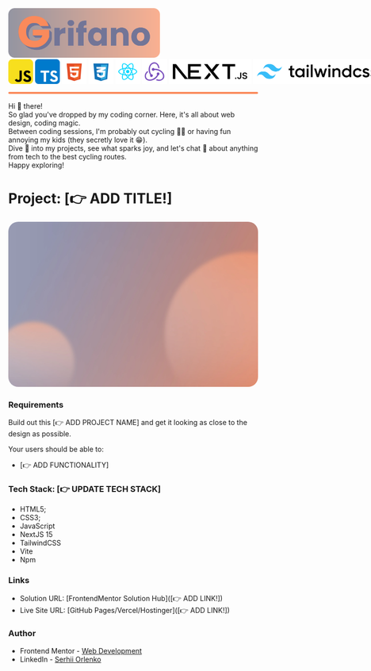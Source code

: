 <img src="./docs/github_assests//grifano-logo.svg" alt="grifano logo" height="100"/>

<div style="display: flex; gap: 4px; align-items: center;">
  <img src="./docs/github_assests/js-logo.svg" alt="javascript" height="50"/>
  <img src="./docs/github_assests/typescript.svg" alt="typescript" height="50"/>
  <img src="./docs/github_assests/html-logo.svg" alt="html" height="50"/>
  <img src="./docs/github_assests/css-logo.svg" alt="CSS" height="50"/>
  <img src="./docs/github_assests/react-logo.svg" alt="React" height="50"/>
  <img src="./docs/github_assests/redux.svg" alt="Redux" height="50"/>
  <img src="./docs/github_assests/next.svg" alt="CSS" height="50"/>
  <img src="./docs/github_assests/tailwind.svg" alt="CSS" height="50"/>
  <img src="./docs/github_assests/vite-logo.svg" alt="vite" height="50"/>
  <img src="./docs/github_assests/npm-logo.svg" alt="npm" height="50"/>
</div>
<div style="background-color: #FA8A5B; height:4px; border-radius: 4px; margin: 16px 0"></div>
Hi 👋 there!<br/>
So glad you've dropped by my coding corner. Here, it's all about web design,
coding magic.<br/>
Between coding sessions, I'm probably out cycling 🚴‍♂️ or having fun annoying my
kids (they secretly love it 😁).<br/>
Dive 👀 into my projects, see what sparks joy, and let's chat 💬 about anything
from tech to the best cycling routes.<br/>
Happy exploring!

# Project: [👉 ADD TITLE!]

<img src="./docs/github_assests/preview.webp" alt="project preview" height="auto" style="border-radius: 20px"/>

### Requirements

Build out this [👉 ADD PROJECT NAME] and get it looking as close to the design as possible.

Your users should be able to:

- [👉 ADD FUNCTIONALITY]

### Tech Stack: [👉 UPDATE TECH STACK]

- HTML5;
- CSS3;
- JavaScript
- NextJS 15
- TailwindCSS
- Vite
- Npm

### Links

- Solution URL: [FrontendMentor Solution Hub]([👉 ADD LINK!])
- Live Site URL: [GitHub Pages/Vercel/Hostinger]([👉 ADD LINK!])

### Author

- Frontend Mentor -
  [Web Development](https://www.frontendmentor.io/profile/grifano)
- LinkedIn - [Serhii Orlenko](https://www.linkedin.com/in/grifano/)
